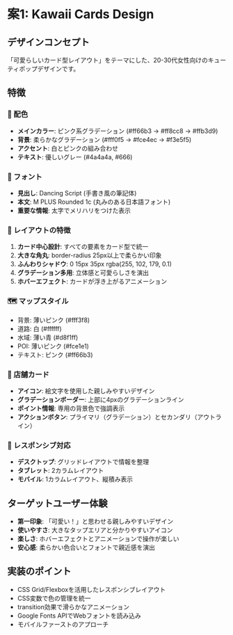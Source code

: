 # 案1: Kawaii Cards Design

## デザインコンセプト
「可愛らしいカード型レイアウト」をテーマにした、20-30代女性向けのキューティポップデザインです。

## 特徴

### 🎨 配色
- **メインカラー**: ピンク系グラデーション (#ff66b3 → #ff8cc8 → #ffb3d9)
- **背景**: 柔らかなグラデーション (#fff0f5 → #fce4ec → #f3e5f5)
- **アクセント**: 白とピンクの組み合わせ
- **テキスト**: 優しいグレー (#4a4a4a, #666)

### 📝 フォント
- **見出し**: Dancing Script (手書き風の筆記体)
- **本文**: M PLUS Rounded 1c (丸みのある日本語フォント)
- **重要な情報**: 太字でメリハリをつけた表示

### 🎯 レイアウトの特徴
1. **カード中心設計**: すべての要素をカード型で統一
2. **大きな角丸**: border-radius 25px以上で柔らかい印象
3. **ふんわりシャドウ**: 0 15px 35px rgba(255, 102, 179, 0.1)
4. **グラデーション多用**: 立体感と可愛らしさを演出
5. **ホバーエフェクト**: カードが浮き上がるアニメーション

### 🗺️ マップスタイル
- 背景: 薄いピンク (#fff3f8)
- 道路: 白 (#ffffff)
- 水域: 薄い青 (#d8f1ff)
- POI: 薄いピンク (#fce1e1)
- テキスト: ピンク (#ff66b3)

### 🏪 店舗カード
- **アイコン**: 絵文字を使用した親しみやすいデザイン
- **グラデーションボーダー**: 上部に4pxのグラデーションライン
- **ポイント情報**: 専用の背景色で強調表示
- **アクションボタン**: プライマリ（グラデーション）とセカンダリ（アウトライン）

### 📱 レスポンシブ対応
- **デスクトップ**: グリッドレイアウトで情報を整理
- **タブレット**: 2カラムレイアウト
- **モバイル**: 1カラムレイアウト、縦積み表示

## ターゲットユーザー体験
- **第一印象**: 「可愛い！」と思わせる親しみやすいデザイン
- **使いやすさ**: 大きなタップエリアと分かりやすいアイコン
- **楽しさ**: ホバーエフェクトとアニメーションで操作が楽しい
- **安心感**: 柔らかい色合いとフォントで親近感を演出

## 実装のポイント
- CSS Grid/Flexboxを活用したレスポンシブレイアウト
- CSS変数で色の管理を統一
- transition効果で滑らかなアニメーション
- Google Fonts APIでWebフォントを読み込み
- モバイルファーストのアプローチ
